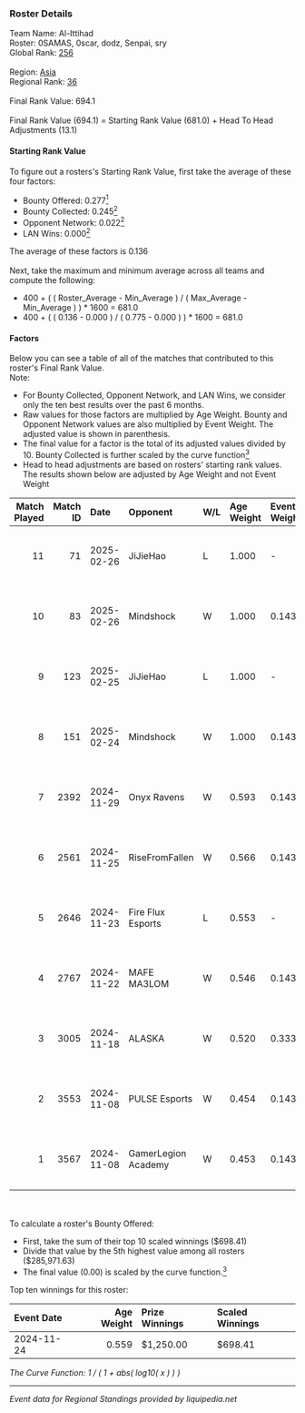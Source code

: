 ### Roster Details<br />
Team Name: Al-Ittihad<br />
Roster: 0SAMAS, 0scar, dodz, Senpai, sry<br />
Global Rank: [256](../../standings_global_2025_02_28.md)<br />
<br />
Region: [Asia]( ../../standings_asia_2025_02_28.md)<br />
Regional Rank: [36]( ../../standings_asia_2025_02_28.md)<br />
<br />
Final Rank Value:  694.1<br />
<br />
Final Rank Value (694.1) = Starting Rank Value (681.0) + Head To Head Adjustments (13.1)<br />

#### Starting Rank Value<br />
To figure out a rosters's Starting Rank Value, first take the average of these four factors:<br />
- Bounty Offered: 0.277[<sup>1</sup>](#table2)
- Bounty Collected: 0.245[<sup>2</sup>](#table1)
- Opponent Network: 0.022[<sup>2</sup>](#table1)
- LAN Wins: 0.000[<sup>2</sup>](#table1)

The average of these factors is 0.136<br />
<br />
Next, take the maximum and minimum average across all teams and compute the following:<br />
- 400 + ( ( Roster_Average - Min_Average ) / ( Max_Average - Min_Average ) ) * 1600 = 681.0
- 400 + ( ( 0.136 - 0.000 ) / ( 0.775 - 0.000 ) ) * 1600 = 681.0


#### Factors<br />
Below you can see a table of all of the matches that contributed to this roster's Final Rank Value.<br />
Note:<br />

- For Bounty Collected, Opponent Network, and LAN Wins, we consider only the ten best results over the past 6 months.
- Raw values for those factors are multiplied by Age Weight. Bounty and Opponent Network values are also multiplied by Event Weight. The adjusted value is shown in parenthesis.
- The final value for a factor is the total of its adjusted values divided by 10. Bounty Collected is further scaled by the curve function[<sup>3</sup>](#curveFunction)
- Head to head adjustments are based on rosters' starting rank values. The results shown below are adjusted by Age Weight and not Event Weight
<span id="table1"></span><br />


| Match Played | Match ID | Date       | Opponent            | W/L | Age Weight | Event Weight | Bounty Collected | Opponent Network | LAN Wins  | H2H Adj. | Roster                             |
| -: | -: | :- | :- | :- | :- | :- | :- | :- | :- | -: | :- |
|           11 |       71 | 2025-02-26 | JiJieHao            | L   | 1.000      | -            | -                | -                | -         |   -16.72 | 0SAMAS, 0scar, dodz, Senpai, sry   |
|           10 |       83 | 2025-02-26 | Mindshock           | W   | 1.000      | 0.143        | 0.000 (0.000)    | 0.079 (0.011)    | 0 (0.000) |     5.19 | 0SAMAS, 0scar, dodz, Senpai, sry   |
|            9 |      123 | 2025-02-25 | JiJieHao            | L   | 1.000      | -            | -                | -                | -         |   -17.80 | 0SAMAS, 0scar, dodz, Senpai, sry   |
|            8 |      151 | 2025-02-24 | Mindshock           | W   | 1.000      | 0.143        | 0.000 (0.000)    | 0.079 (0.011)    | 0 (0.000) |     4.67 | 0SAMAS, 0scar, dodz, Senpai, sry   |
|            7 |     2392 | 2024-11-29 | Onyx Ravens         | W   | 0.593      | 0.143        | 0.022 (0.002)    | 0.170 (0.014)    | 0 (0.000) |     8.77 | 0SAMAS, 0scar, Dodal, EMSTAR, h0kz |
|            6 |     2561 | 2024-11-25 | RiseFromFallen      | W   | 0.566      | 0.143        | 0.000 (0.000)    | 0.027 (0.002)    | 0 (0.000) |     2.80 | 0SAMAS, 0scar, Dodal, EMSTAR, h0kz |
|            5 |     2646 | 2024-11-23 | Fire Flux Esports   | L   | 0.553      | -            | -                | -                | -         |    -2.77 | 0SAMAS, 0scar, Dodal, NAKO, ViTaL  |
|            4 |     2767 | 2024-11-22 | MAFE MA3LOM         | W   | 0.546      | 0.143        | 0.000 (0.000)    | 0.024 (0.002)    | 0 (0.000) |     4.81 | 0SAMAS, 0scar, Dodal, EMSTAR, h0kz |
|            3 |     3005 | 2024-11-18 | ALASKA              | W   | 0.520      | 0.333        | 0.036 (0.006)    | 0.940 (0.163)    | 0 (0.000) |    14.35 | 0SAMAS, 0scar, Dodal, NAKO, ViTaL  |
|            2 |     3553 | 2024-11-08 | PULSE Esports       | W   | 0.454      | 0.143        | 0.004 (0.000)    | 0.023 (0.001)    | 0 (0.000) |     4.61 | 0SAMAS, 0scar, Dodal, NAKO, ViTaL  |
|            1 |     3567 | 2024-11-08 | GamerLegion Academy | W   | 0.453      | 0.143        | 0.000 (0.000)    | 0.242 (0.016)    | 0 (0.000) |     5.21 | 0SAMAS, 0scar, Dodal, NAKO, ViTaL  |

<br />
<span id="table2"></span><br />
To calculate a roster's Bounty Offered:<br />

- First, take the sum of their top 10 scaled winnings ($698.41)
- Divide that value by the 5th highest value among all rosters ($285,971.63)
- The final value (0.00) is scaled by the curve function.[<sup>3</sup>](#curveFunction)

Top ten winnings for this roster:<br />

| Event Date | Age Weight | Prize Winnings | Scaled Winnings |
| :- | -: | :- | :- |
| 2024-11-24 |      0.559 | $1,250.00      | $698.41         |


<span id="curveFunction"></span>_The Curve Function: 1 / ( 1 + abs( log10( x ) ) )_<br />

---
_Event data for Regional Standings provided by liquipedia.net_<br />
